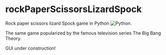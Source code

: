 # rockPaperScissorsLizardSpock
Rock paper scissors lizard Spock game in Python ![Python](https://docs.python.org/3/_static/py.png).

The same game popularized by the famous television series The Big Bang Theory.

GUI under construction!

